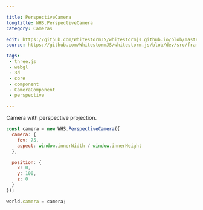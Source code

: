 ```yaml
---

title: PerspectiveCamera
longtitle: WHS.PerspectiveCamera
category: Cameras

edit: https://github.com/WhitestormJS/whitestormjs.github.io/blob/master/src/pages/docs/cameras/perspective_camera.md
source: https://github.com/WhitestormJS/whitestorm.js/blob/dev/src/framework/components/cameras/PerspectiveCamera.js

tags:
 - three.js
 - webgl
 - 3d
 - core
 - component
 - CameraComponent
 - perspective

---
```


Camera with perspective projection.

```javascript
const camera = new WHS.PerspectiveCamera({
  camera: {
    fov: 75,
    aspect: window.innerWidth / window.innerHeight
  },

  position: {
    x: 0,
    y: 100,
    z: 0
  }
});

world.camera = camera;
```
